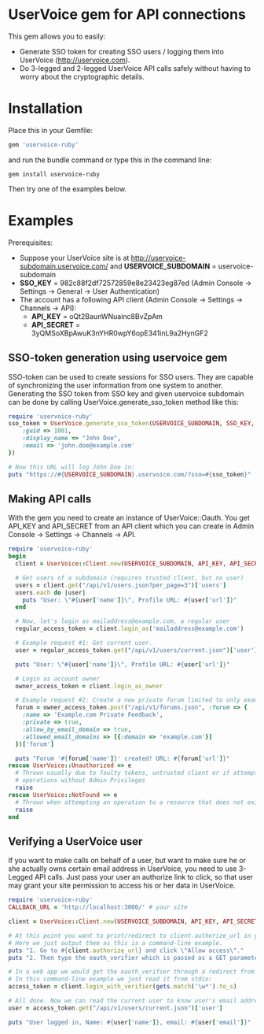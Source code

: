 UserVoice gem for API connections
=================================

This gem allows you to easily:
* Generate SSO token for creating SSO users / logging them into UserVoice (http://uservoice.com).
* Do 3-legged and 2-legged UserVoice API calls safely without having to worry about the cryptographic details.

Installation
============

Place this in your Gemfile:
```ruby
gem 'uservoice-ruby'
```
and run the bundle command or type this in the command line:

```
gem install uservoice-ruby
```

Then try one of the examples below.

Examples
========

Prerequisites:
* Suppose your UserVoice site is at http://uservoice-subdomain.uservoice.com/ and **USERVOICE\_SUBDOMAIN** = uservoice-subdomain
* **SSO\_KEY** = 982c88f2df72572859e8e23423eg87ed (Admin Console -> Settings -> General -> User Authentication)
* The account has a following API client (Admin Console -> Settings -> Channels -> API):
    * **API\_KEY** = oQt2BaunWNuainc8BvZpAm
    * **API\_SECRET** = 3yQMSoXBpAwuK3nYHR0wpY6opE341inL9a2HynGF2


SSO-token generation using uservoice gem
----------------------------------------

SSO-token can be used to create sessions for SSO users. They are capable of synchronizing the user information from one system to another.
Generating the SSO token from SSO key and given uservoice subdomain can be done by calling UserVoice.generate\_sso\_token method like this:

```ruby
require 'uservoice-ruby'
sso_token = UserVoice.generate_sso_token(USERVOICE_SUBDOMAIN, SSO_KEY, {
    :guid => 1001,
    :display_name => "John Doe",
    :email => 'john.doe@example.com'
})

# Now this URL will log John Doe in:
puts "https://#{USERVOICE_SUBDOMAIN}.uservoice.com/?sso=#{sso_token}"
```

Making API calls
----------------

With the gem you need to create an instance of UserVoice::Oauth. You get
API_KEY and API_SECRET from an API client which you can create in Admin Console
-> Settings -> Channels -> API.

```ruby
require 'uservoice-ruby'
begin
  client = UserVoice::Client.new(USERVOICE_SUBDOMAIN, API_KEY, API_SECRET)

  # Get users of a subdomain (requires trusted client, but no user)
  users = client.get("/api/v1/users.json?per_page=3")['users']
  users.each do |user|
    puts "User: \"#{user['name']}\", Profile URL: #{user['url']}"
  end

  # Now, let's login as mailaddress@example.com, a regular user
  regular_access_token = client.login_as('mailaddress@example.com')

  # Example request #1: Get current user.
  user = regular_access_token.get("/api/v1/users/current.json")['user']

  puts "User: \"#{user['name']}\", Profile URL: #{user['url']}"

  # Login as account owner
  owner_access_token = client.login_as_owner

  # Example request #2: Create a new private forum limited to only example.com email domain.
  forum = owner_access_token.post("/api/v1/forums.json", :forum => {
    :name => 'Example.com Private Feedback',
    :private => true,
    :allow_by_email_domain => true,
    :allowed_email_domains => [{:domain => 'example.com'}]
  })['forum']

  puts "Forum '#{forum['name']}' created! URL: #{forum['url']}"
rescue UserVoice::Unauthorized => e
  # Thrown usually due to faulty tokens, untrusted client or if attempting
  # operations without Admin Privileges
  raise
rescue UserVoice::NotFound => e
  # Thrown when attempting an operation to a resource that does not exist
  raise
end
```

Verifying a UserVoice user
--------------------------

If you want to make calls on behalf of a user, but want to make sure he or she
actually owns certain email address in UserVoice, you need to use 3-Legged API
calls. Just pass your user an authorize link to click, so that user may grant
your site permission to access his or her data in UserVoice.

```ruby
require 'uservoice-ruby'
CALLBACK_URL = 'http://localhost:3000/' # your site

client = UserVoice::Client.new(USERVOICE_SUBDOMAIN, API_KEY, API_SECRET, :callback => CALLBACK_URL)

# At this point you want to print/redirect to client.authorize_url in your application.
# Here we just output them as this is a command-line example.
puts "1. Go to #{client.authorize_url} and click \"Allow access\"."
puts "2. Then type the oauth_verifier which is passed as a GET parameter to the callback URL:"

# In a web app we would get the oauth_verifier through a redirect from UserVoice (after a redirection back to CALLBACK_URL).
# In this command-line example we just read it from stdin:
access_token = client.login_with_verifier(gets.match('\w*').to_s)

# All done. Now we can read the current user to know user's email address:
user = access_token.get("/api/v1/users/current.json")['user']

puts "User logged in, Name: #{user['name']}, email: #{user['email']}"
```

